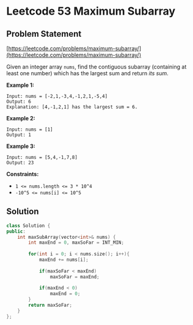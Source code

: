 # Leetcode 53 Maximum Subarray

## Problem Statement

[https://leetcode.com/problems/maximum-subarray/](https://leetcode.com/problems/maximum-subarray/)

Given an integer array `nums`, find the contiguous subarray \(containing at least one number\) which has the largest sum and return _its sum_.

**Example 1:**

```text
Input: nums = [-2,1,-3,4,-1,2,1,-5,4]
Output: 6
Explanation: [4,-1,2,1] has the largest sum = 6.
```

**Example 2:**

```text
Input: nums = [1]
Output: 1
```

**Example 3:**

```text
Input: nums = [5,4,-1,7,8]
Output: 23
```

**Constraints:**

* `1 <= nums.length <= 3 * 10^4`
* `-10^5 <= nums[i] <= 10^5`

##  Solution

```cpp
class Solution {
public:
    int maxSubArray(vector<int>& nums) {
        int maxEnd = 0, maxSoFar = INT_MIN;
        
        for(int i = 0; i < nums.size(); i++){
            maxEnd += nums[i];
           
            if(maxSoFar < maxEnd)
                maxSoFar = maxEnd;
            
            if(maxEnd < 0)
                maxEnd = 0;
        }
        return maxSoFar;
    }
};
```

